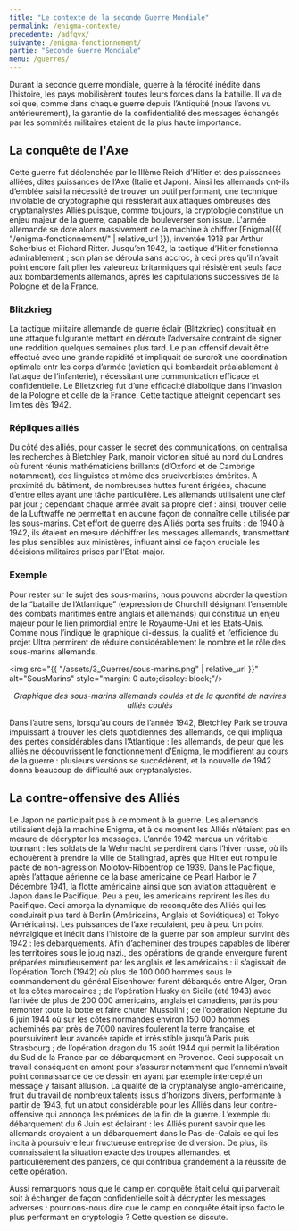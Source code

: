 ```yaml
---
title: "Le contexte de la seconde Guerre Mondiale"
permalink: /enigma-contexte/
precedente: /adfgvx/
suivante: /enigma-fonctionnement/
partie: "Seconde Guerre Mondiale"
menu: /guerres/
---
```


 Durant la seconde guerre mondiale, guerre à la férocité inédite dans l’histoire, les pays mobilisèrent toutes leurs forces dans la bataille. Il va de soi que, comme dans chaque guerre depuis l’Antiquité (nous l’avons vu antérieurement), la garantie de la confidentialité des messages échangés par les sommités militaires étaient de la plus haute importance.

## La conquête de l'Axe

Cette guerre fut déclenchée par le IIIème Reich d’Hitler et des puissances alliées, dites puissances de l’Axe (Italie et Japon). Ainsi les allemands ont-ils d’emblée saisi la nécessité de trouver un outil performant, une technique inviolable de cryptographie qui résisterait aux attaques ombreuses des cryptanalystes Alliés puisque, comme toujours, la cryptologie constitue un enjeu majeur de la guerre, capable de bouleverser son issue. L'armée allemande se dote alors massivement de la machine à chiffrer [Enigma]({{ "/enigma-fonctionnement/" | relative_url }}), inventée 1918 par Arthur Scherbius et Richard Ritter. Jusqu’en 1942, la tactique d’Hitler fonctionna admirablement ; son plan se déroula sans accroc, à ceci près qu’il n’avait point encore fait plier les valeureux britanniques qui résistèrent seuls face aux bombardements allemands, après les capitulations successives de la Pologne et de la France.

### Blitzkrieg

La tactique militaire allemande de guerre éclair (Blitzkrieg) constituait en une attaque fulgurante mettant en déroute l’adversaire contraint de signer une reddition quelques semaines plus tard. Le plan offensif devait être effectué avec une grande rapidité et impliquait de surcroît une coordination optimale entr les corps d’armée (aviation qui bombardait préalablement à l’attaque de l’infanterie), nécessitant une communication efficace et confidentielle. Le Blietzkrieg fut d’une efficacité diabolique dans l’invasion de la Pologne et celle de la France. Cette tactique atteignit cependant ses limites dès 1942.

### Répliques alliés

Du côté des alliés, pour casser le secret des communications, on centralisa les recherches à Bletchley Park, manoir victorien situé au nord du Londres où furent réunis mathématiciens brillants (d’Oxford et de Cambrige notamment), des linguistes et même des cruciverbistes émérites. A proximité du bâtiment, de nombreuses huttes furent érigées, chacune d’entre elles ayant une tâche particulière. Les allemands utilisaient une clef par jour ; cependant chaque armée avait sa propre clef : ainsi, trouver celle de la Luftwaffe ne permettait en aucune façon de connaître celle utilisée par les sous-marins. Cet effort de guerre des Alliés porta ses fruits : de 1940 à 1942, ils étaient en mesure déchiffrer les messages allemands, transmettant les plus sensibles aux ministères, influant ainsi de façon cruciale les décisions militaires prises par l’Etat-major.

### Exemple

Pour rester sur le sujet des sous-marins, nous pouvons aborder la question de la “bataille de l’Atlantique” (expression de Churchill désignant l’ensemble des combats maritimes entre anglais et allemands) qui constitua un enjeu majeur pour le lien primordial entre le Royaume-Uni et les Etats-Unis. Comme nous l’indique le graphique ci-dessus, la qualité et l’efficience du projet Ultra permirent de réduire considérablement le nombre et le rôle des sous-marins allemands.


<img src="{{ "/assets/3_Guerres/sous-marins.png" | relative_url }}" alt="SousMarins" style="margin: 0 auto;display: block;"/>
<p align="center"> <em>Graphique des sous-marins allemands coulés et de la quantité de navires alliés coulés</em> </p>

Dans l’autre sens, lorsqu’au cours de l’année 1942, Bletchley Park se trouva impuissant à trouver les clefs quotidiennes des allemands, ce qui impliqua des pertes considérables dans l’Atlantique : les allemands, de peur que les alliés ne découvrissent le fonctionnement d’Enigma, le modifièrent au cours de la guerre : plusieurs versions se succédèrent, et la nouvelle de 1942 donna beaucoup de difficulté aux cryptanalystes.

 ## La contre-offensive des Alliés
 
 Le Japon ne participait pas à ce moment à la guerre. Les allemands utilisaient déjà la machine Enigma, et à ce moment les Alliés n’étaient pas en mesure de décrypter les messages. L’année 1942 marqua un véritable tournant : les soldats de la Wehrmacht se perdirent dans l’hiver russe, où ils échouèrent à prendre la ville de Stalingrad, après que Hitler eut rompu le pacte de non-agression Molotov-Ribbentrop de 1939. Dans le Pacifique, après l’attaque aérienne de la base américaine de Pearl Harbor le 7 Décembre 1941, la flotte américaine ainsi que son aviation attaquèrent le Japon dans le Pacifique. Peu à peu, les américains reprirent les îles du Pacifique. Ceci amorça la dynamique de reconquête des Alliés qui les conduirait plus tard à Berlin (Américains, Anglais et Soviétiques) et Tokyo (Américains). Les puissances de l’axe reculaient, peu à peu. Un point névralgique et inédit dans l’histoire de la guerre par son ampleur survint dès 1942 : les débarquements. Afin d’acheminer des troupes capables de libérer les territoires sous le joug nazi., des opérations de grande envergure furent préparées minutieusement par les anglais et les américains : il s’agissait de l’opération Torch (1942) où plus de 100 000 hommes sous le commandement du général Eisenhower furent débarqués entre Alger, Oran et les côtes marocaines ; de l’opération Husky en Sicile (été 1943) avec l’arrivée de plus de 200 000 américains, anglais et canadiens, partis pour remonter toute la botte et faire chuter Mussolini ; de l’opération Neptune du 6 juin 1944 où sur les côtes normandes environ 150 000 hommes acheminés par près de 7000 navires foulèrent la terre française, et poursuivirent leur avancée rapide et irrésistible jusqu’à Paris puis Strasbourg ; de l’opération dragon du 15 août 1944 qui permit la libération du Sud de la France par ce débarquement en Provence. Ceci supposait un travail conséquent en amont pour s’assurer notamment que l’ennemi n’avait point connaissance de ce dessin en ayant par exemple intercepté un message y faisant allusion. La qualité de la cryptanalyse anglo-américaine, fruit du travail de nombreux talents issus d’horizons divers, performante à partir de 1943, fut un atout considérable pour les Alliés dans leur contre-offensive qui annonça les prémices de la fin de la guerre. L’exemple du débarquement du 6 Juin est éclairant : les Alliés purent savoir que les allemands croyaient à un débarquement dans le Pas-de-Calais ce qui les incita à poursuivre leur fructueuse entreprise de diversion. De plus, ils connaissaient la situation exacte des troupes allemandes, et particulièrement des panzers, ce qui contribua grandement à la réussite de cette opération.

Aussi remarquons nous que le camp en conquête était celui qui parvenait soit à échanger de façon confidentielle soit à décrypter les messages adverses : pourrions-nous dire que le camp en conquête était ipso facto le plus performant en cryptologie ? Cette question se discute.  
